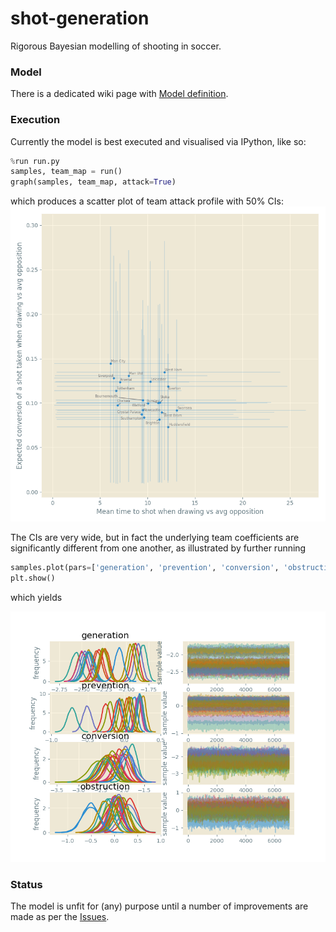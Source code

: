 # shot-generation
Rigorous Bayesian modelling of shooting in soccer.

### Model
There is a dedicated wiki page with 
[Model definition](https://github.com/huffyhenry/shot-generation/wiki).

### Execution
Currently the model is best executed and visualised via IPython, like so:

```python
%run run.py
samples, team_map = run()
graph(samples, team_map, attack=True)
```
which produces a scatter plot of team attack profile with 50% CIs:
![Team coefficients](doc/figures/team_scatter.png)

The CIs are very wide, but in fact the underlying team 
coefficients are significantly different from one another, as illustrated
by further running

```python
samples.plot(pars=['generation', 'prevention', 'conversion', 'obstruction'])
plt.show()
```
which yields

![Samples](doc/figures/fit.png)

### Status
The model is unfit for (any) purpose until a number of improvements are made as per
the [Issues](https://github.com/huffyhenry/shot-generation/issues?q=is%3Aissue+is%3Aopen+label%3Amodel-design). 
